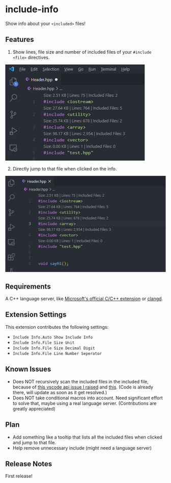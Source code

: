 # include-info
Show info about your `<included>` files!

## Features
1. Show lines, file size and number of included files of your `#include <file>` directives. 

![](screenshots/1.png)

2. Directly jump to that file when clicked on the info.

![](screenshots/GoToHeader.gif)


## Requirements
A C++ language server, like [Microsoft's official C/C++ extension](https://marketplace.visualstudio.com/items?itemName=ms-vscode.cpptools) or [clangd](https://marketplace.visualstudio.com/items?itemName=llvm-vs-code-extensions.vscode-clangd).

## Extension Settings
This extension contributes the following settings:
- `Include Info.Auto Show Include Info`
- `Include Info.File Size Unit`
- `Include Info.File Size Decimal Digit`
- `Include Info.File Line Number Seperator`

## Known Issues
- Does NOT recursively scan the included files in the included file, because of [this vscode api issue I raised](https://github.com/microsoft/vscode/issues/118133) and [this](https://github.com/microsoft/vscode/issues/118085). (Code is already there, will update as soon as it get resolved.)
- Does NOT take conditional macros into account. Need significant effort to solve that, maybe using a real language server. (Contributions are greatly appreciated)

## Plan
- Add something like a tooltip that lists all the included files when clicked and jump to that file.
- Help remove unnecessary include (might need a language server)

## Release Notes
First release!